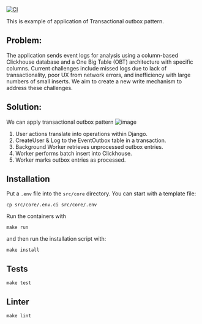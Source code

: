 [![CI](https://github.com/deniskolosov/transactional-outbox-example/actions/workflows/django.yml/badge.svg)](https://github.com/deniskolosov/transactional-outbox-example/actions/workflows/django.yml)

This is example of application of Transactional outbox pattern.

## Problem:
The application sends event logs for analysis using a column-based Clickhouse database and a One Big Table (OBT) architecture with specific columns. Current challenges include missed logs due to lack of transactionality, poor UX from network errors, and inefficiency with large numbers of small inserts. We aim to create a new write mechanism to address these challenges.

## Solution:
We can apply transactional outbox pattern
![image](https://github.com/user-attachments/assets/47ffa7a3-565e-416f-97eb-c212dd40deaf)


1. User actions translate into operations within Django.
2. CreateUser & Log to the EventOutbox table in a transaction.
3. Background Worker retrieves unprocessed outbox entries.
4. Worker performs batch insert into Clickhouse.
5. Worker marks outbox entries as processed.

## Installation

Put a `.env` file into the `src/core` directory. You can start with a template file:

```
cp src/core/.env.ci src/core/.env
```

Run the containers with
```
make run
```

and then run the installation script with:

```
make install
```

## Tests

`make test`

## Linter

`make lint`
